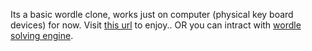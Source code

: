 Its a basic wordle clone, works just on computer (physical key board devices) for now.
Visit [this url](https://mohiwalla.github.io/wordle/) to enjoy..
OR you can intract with [wordle solving engine](https://mohiwalla.github.io/wordle/cheat).
